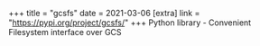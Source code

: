 +++
title = "gcsfs"
date = 2021-03-06
[extra]
link = "https://pypi.org/project/gcsfs/"
+++
Python library - Convenient Filesystem interface over GCS

